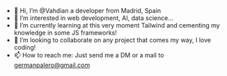 - 👋 Hi, I’m @Vahdian a developer from Madrid, Spain 
- 👀 I’m interested in web development, AI, data science... 
- 🌱 I’m currently learning at this very moment Tailwind and cementing my knowledge in some JS frameworks!
- 💞️ I’m looking to collaborate on any project that comes my way, I love coding!
- 📫 How to reach me: Just send me a DM or a mail to germanpalero@gmail.com

<!---
Vahdian/Vahdian is a ✨ special ✨ repository because its `README.md` (this file) appears on your GitHub profile.
You can click the Preview link to take a look at your changes.
--->
